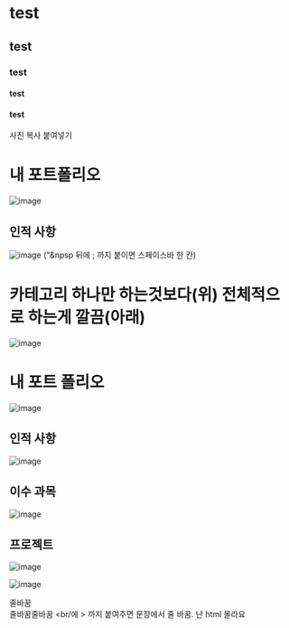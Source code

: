 # test
## test
### test
#### test
#### test


사진 복사 붙여넣기

# 내 포트폴리오
![image](https://user-images.githubusercontent.com/54736421/118616229-7820f700-b7fc-11eb-85c3-238bc836fe9c.png)

## 인적&nbsp;사항
![image](https://user-images.githubusercontent.com/54736421/118616308-8b33c700-b7fc-11eb-8fa0-e014c35f44af.png)
("&npsp 뒤에 ; 까지 붙이면 스페이스바 한 칸)

# 카테고리 하나만 하는것보다(위) 전체적으로 하는게 깔끔(아래)

![image](https://user-images.githubusercontent.com/54736421/118616197-70615280-b7fc-11eb-8319-bf0adef1b7ff.png)





# 내 포트 폴리오
![image](https://user-images.githubusercontent.com/54736421/118616873-0dbc8680-b7fd-11eb-9bcf-85ec2c05d733.png)

## 인적 사항
![image](https://user-images.githubusercontent.com/54736421/118616912-17de8500-b7fd-11eb-8b5b-e2609c972a8c.png)

## 이수 과목
![image](https://user-images.githubusercontent.com/54736421/118616946-1dd46600-b7fd-11eb-94fa-37beea6a7f5f.png)

## 프로젝트
![image](https://user-images.githubusercontent.com/54736421/118617105-46f4f680-b7fd-11eb-8f4c-990bfdf6f1d0.png)

![image](https://user-images.githubusercontent.com/54736421/118617158-52e0b880-b7fd-11eb-8467-75e22ce03460.png)


줄바꿈 <br/> 줄바꿈줄바꿈 <br/에 > 까지 붙여주면 문장에서 줄 바꿈. 난 html 몰라요
